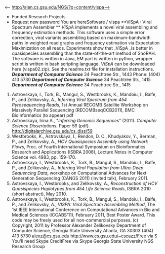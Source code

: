 <-- http://alan.cs.gsu.edu/NGS/?q=content/vispa-->

* Funded Research Projects
* Request new password
You are hereSoftware / vispa
**ViSpA : Viral Spectrum Assembler **
_ViSpA_ implements a novel viral assembling and frequency estimation methods. This software uses a simple error correction, viral variants assembling based on maximum-bandwidth paths in weighted read graphs and frequency estimation via Expectation Maximization on all reads. Experiments show that _ViSpA _is better in quasispecies assembling than the state-of-the-art method of ShoRAH.
The software is written in Java, EM part is written in python, wrapper script is written in bash scripting language.
_ViSpA_ can be downloaded here (vispa02.zip). See the readme.txt file for installation instructions.
**_Department of Computer Science_**
34 Peachtree Str., 1443
Phone: (404) 413 5730
**_Department of Computer Science_**
34 Peachtree Str., 1415
**_Department of Computer Science_**
34 Peachtree Str., 1415
1. Astrovskaya, I., Tork, B., Mangul, S., Westbrooks, K., Mandoiu, I., Balfe, P., and Zelikovsky, A., _Inferring Viral Spectrum from 454 Pyrosequencing Reads_, 1st Annual RECOMB Satellite Workshop on Massively Parallel Sequencing (RECOMBseqCCB2011), BMC Bioinformatics (to appear) pdf
1. Astrovskaya, Irina A., "_Inferring Genomic Sequences_" (2011). _Computer Science Dissertations._ Paper 59 (pdf). http://digitalarchive.gsu.edu/cs_diss/59
2. Westbrooks, K., Astrovskaya, I., Rendon, D. C., Khudyakov, Y., Berman, P., and Zelikovsky, A., _HCV Quasispecies Assembly using Network Flows_, Proc. of Fourth International Symposium on Bioinformatics Research and Applications (ISBRA 2008), Lecture Notes in Computer Science vol. 4983, pp. 159-170.
1. Astrovskaya, I., Westbrooks, K., Tork, B., Mangul, S., Mandoiu, I., Balfe, P., and Zelikovsky, A., _Inferring Viral Population from Ultra-Deep Sequencing Data_, workshop on Computational Advances for Next Generation Sequencing (CANGS 2011) (invited talk), February 2011.
2. Astrovskaya, I., Westbrooks, and Zelikovsky, A., _Reconstruction of HCV Quasispecies Haplotypes from 454 Life Science Reads_, ISBRA 2010 (short abstract), May 2010.
3. Astrovskaya, I., Westbrooks, K., Tork, B., Mangul, S., Mandoiu, I., Balfe, P., and Zelikovsky, A., _VISPA: Viral Spectrum Assembling Method_, The 1st IEEE International Conference on Computational Advances in Bio and Medical Sciences (ICCABS'11), February 2011, Best Poster Award.
This code may be freely used for all non-commercial purposes. 
(c) Copyright, 2011 by Professor Alexander Zelikovsky 
Department of Computer Science, 
Georgia State University 
Atlanta, GA 30303 (404) 413 5730 
alexz@cs.gsu.edu http://www.cs.gsu.edu/~cscazz/Free via S
You'll need Skype CreditFree via Skype
Georgia State University NGS Research Group
